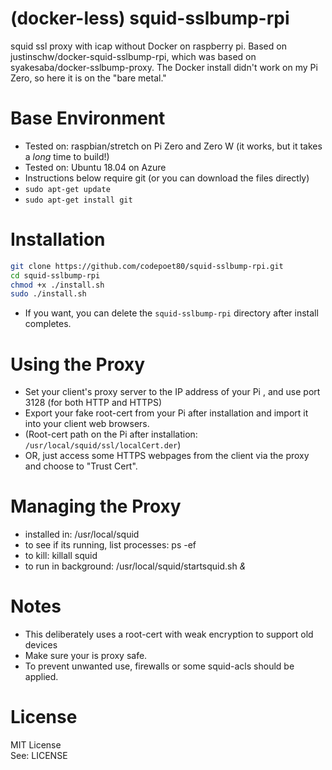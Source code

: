 (docker-less) squid-sslbump-rpi
======================
squid ssl proxy with icap without Docker on raspberry pi. Based on justinschw/docker-squid-sslbump-rpi, which was based on syakesaba/docker-sslbump-proxy. The Docker install didn't work on my Pi Zero, so here it is on the "bare metal."

Base Environment
======================
- Tested on: raspbian/stretch on Pi Zero and Zero W (it works, but it takes a *long* time to build!)
- Tested on: Ubuntu 18.04 on Azure
- Instructions below require git (or you can download the files directly)
- ```sudo apt-get update```
- ```sudo apt-get install git```

Installation
======================
```sh
git clone https://github.com/codepoet80/squid-sslbump-rpi.git
cd squid-sslbump-rpi
chmod +x ./install.sh
sudo ./install.sh
```
- If you want, you can delete the ```squid-sslbump-rpi``` directory after install completes.

Using the Proxy
======================
- Set your client's proxy server to the IP address of your Pi , and use port 3128 (for both HTTP and HTTPS)
- Export your fake root-cert from your Pi after installation and import it into your client web browsers.  
- (Root-cert path on the Pi after installation: ```/usr/local/squid/ssl/localCert.der```)
- OR, just access some HTTPS webpages from the client via the proxy and choose to "Trust Cert". 

Managing the Proxy
======================
- installed in: /usr/local/squid
- to see if its running, list processes: ps -ef
- to kill: killall squid
- to run in background: /usr/local/squid/startsquid.sh *&* 

Notes
======================
- This deliberately uses a root-cert with weak encryption to support old devices
- Make sure your is proxy safe.  
- To prevent unwanted use, firewalls or some squid-acls should be applied.  

License
======================
MIT License  
See: LICENSE

